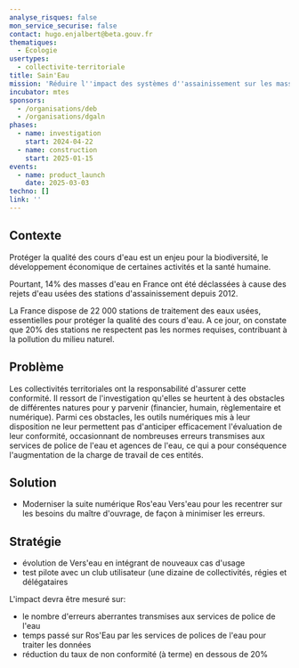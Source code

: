 ```yaml
---
analyse_risques: false
mon_service_securise: false
contact: hugo.enjalbert@beta.gouv.fr
thematiques:
  - Écologie
usertypes:
  - collectivite-territoriale
title: Sain'Eau
mission: 'Réduire l''impact des systèmes d''assainissement sur les masses d''eau. '
incubator: mtes
sponsors:
  - /organisations/deb
  - /organisations/dgaln
phases:
  - name: investigation
    start: 2024-04-22
  - name: construction
    start: 2025-01-15
events:
  - name: product_launch
    date: 2025-03-03
techno: []
link: ''
---
```

## Contexte

Protéger la qualité des cours d'eau est un enjeu pour la biodiversité, le développement économique de certaines activités et la santé humaine. 

Pourtant, 14% des masses d'eau en France ont été déclassées à cause des rejets d'eau usées des stations d'assainissement depuis 2012.

La France dispose de 22 000 stations de traitement des eaux usées, essentielles pour protéger la qualité des cours d'eau. A ce jour, on constate que 20% des stations ne respectent pas les normes requises, contribuant à la pollution du milieu naturel. 

## Problème

Les collectivités territoriales ont la responsabilité d'assurer cette conformité. Il ressort de l'investigation qu'elles se heurtent à des obstacles de différentes natures pour y parvenir (financier, humain, règlementaire et numérique). Parmi ces obstacles, les outils numériques mis à leur disposition ne leur permettent pas d'anticiper efficacement l'évaluation de leur conformité, occasionnant de nombreuses erreurs transmises aux services de police de l'eau et agences de l'eau, ce qui a pour conséquence l'augmentation de la charge de travail de ces entités. 

## Solution

- Moderniser la suite numérique Ros'eau Vers'eau pour les recentrer sur les besoins du maître d'ouvrage, de façon à minimiser les erreurs.

## Stratégie

- évolution de Vers'eau en intégrant de nouveaux cas d'usage
- test pilote avec un club utilisateur (une dizaine de collectivités, régies et délégataires

L'impact devra être mesuré sur: 
- le nombre d'erreurs aberrantes transmises aux services de police de l'eau
- temps passé sur Ros'Eau par les services de polices de l'eau pour traiter les données 
- réduction du taux de non conformité (à terme) en dessous de 20%